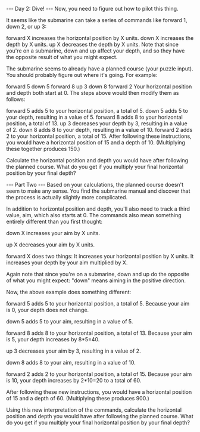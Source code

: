 --- Day 2: Dive! ---
Now, you need to figure out how to pilot this thing.

It seems like the submarine can take a series of commands like forward 1, down 2, or up 3:

forward X increases the horizontal position by X units.
down X increases the depth by X units.
up X decreases the depth by X units.
Note that since you're on a submarine, down and up affect your depth,
and so they have the opposite result of what you might expect.

The submarine seems to already have a planned course (your puzzle input). 
You should probably figure out where it's going. For example:

forward 5
down 5
forward 8
up 3
down 8
forward 2
Your horizontal position and depth both start at 0. The steps above would then modify them as follows:

forward 5 adds 5 to your horizontal position, a total of 5.
down 5 adds 5 to your depth, resulting in a value of 5.
forward 8 adds 8 to your horizontal position, a total of 13.
up 3 decreases your depth by 3, resulting in a value of 2.
down 8 adds 8 to your depth, resulting in a value of 10.
forward 2 adds 2 to your horizontal position, a total of 15.
After following these instructions, you would have a horizontal position of 15 and a depth of 10.
(Multiplying these together produces 150.)

Calculate the horizontal position and depth you would have after following the planned course. 
What do you get if you multiply your final horizontal position by your final depth?

--- Part Two ---
Based on your calculations, the planned course doesn't seem to make any sense. 
You find the submarine manual and discover that the process is actually slightly more complicated.

In addition to horizontal position and depth, 
you'll also need to track a third value, aim, which also starts at 0.
The commands also mean something entirely different than you first thought:

down X increases your aim by X units.

up X decreases your aim by X units.

forward X does two things:
It increases your horizontal position by X units.
It increases your depth by your aim multiplied by X.

Again note that since you're on a submarine,
down and up do the opposite of what you might expect: "down" means aiming in the positive direction.

Now, the above example does something different:

forward 5 adds 5 to your horizontal position, a total of 5. Because your aim is 0,
your depth does not change.

down 5 adds 5 to your aim, resulting in a value of 5.

forward 8 adds 8 to your horizontal position, a total of 13.
Because your aim is 5, your depth increases by 8*5=40.

up 3 decreases your aim by 3, resulting in a value of 2.

down 8 adds 8 to your aim, resulting in a value of 10.

forward 2 adds 2 to your horizontal position, a total of 15. Because your aim is 10, your depth increases by 2*10=20 to a total of 60.

After following these new instructions, you would have a horizontal position of 15 and a depth of 60.
(Multiplying these produces 900.)

Using this new interpretation of the commands,
calculate the horizontal position and depth you would have after following the planned course. 
What do you get if you multiply your final horizontal position by your final depth?